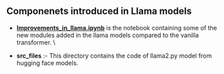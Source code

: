 ## Componenets introduced in Llama models


- **[Improvements_in_llama.ipynb](Improvements_in_llama.ipynb)** is the notebook containing some of the new modules added in the llama models compared to the vanilla transformer.
\


- **src_files** :- This directory contains the code of llama2.py model from hugging face models.
